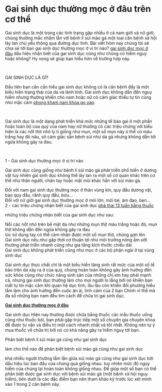 <h1>Gai sinh dục thường mọc ở đâu trên cơ thể</h1>

<p>Gai sinh dục là một trọng các tình trạng gặp nhiều ở cả nam giới và nữ giới, chúng thường mắc nhầm lẫn với bệnh lí sùi mào gà một loại căn bệnh xã hội lây lan chủ yếu thông qua đường dục tình. Bài viết hôm nay chúng tôi sẽ chia sẻ tới bạn gai sinh dục thường mọc ở vị trí nào? <a href="http://phongkhamdaidong.vn/gai-sinh-duc-thuong-moc-o-dau-nhat-tren-co-the-121.html">gai sinh dục mọc ở đâu</a>&nbsp;dấu hiệu nhận biết của gai sinh dục cũng như chúng có hiểm nguy hoặc không? Hy vọng sẽ giúp bạn hiểu hơn về trường hợp này.</p>

<p>&nbsp;</p>

<p>GAI SINH DỤC LÀ GÌ?</p>

<p>Đầu tiên bạn cần cần hiểu gai sinh dục không có là căn bệnh đấy là một biểu hiện trạng thái của da và lành tính. Gai sinh dục không dẫn đến nguy hiểm nhưng thường khiến cho nam hoặc nữ có cảm giác thiếu tự tin cũng như mặc cảm <a href="http://phongkhamdaidong.vn/phong-kham-nam-khoa-o-quan-go-vap-tot-nhat-112.html">phong kham nam khoa go vap</a>.</p>

<p>&nbsp;</p>

<p>Gai sinh dục là một dạng phát triển khá mức những tế bào gai ở một phần hoặc toàn bộ của quý của nam hay nữ thường có các triệu chứng với biểu hiện là các nốt thịt nhỏ ly ti giống như mụn, một số mụn này ó thể có màu trắng hay đỏ nâu, sờ cảm giác sần bệnh sùi như da gà nhưng không dẫn tới ngứa không gây ra đau.</p>

<p>&nbsp;</p>

<p>1 - Gai sinh dục thường mọc ở vị trí nào</p>

<p>Gai sinh dục cũng giống như bệnh lí sùi mào gà phát triển phổ biến ở dương vật tuy nhiên gai sinh dục không thể lây lan ra một số cơ quan khác trên cơ thể như thân người, chân tay hoặc mặt mũi khác hẳn với sùi mào gà.</p>

<p>Đối với nam gai sinh dục thường mọc ở thân vùng kín, quy đầu dương vật, bao quy đầu, rãnh quy đầu, bừu&hellip;<br />
Đối với nữ giới gai sinh dục thường mọc ở môi lớn, môi bé, âm đạo, bẹn&hellip;<br />
2 - các triệu chứng nhận biết của gai sinh dục&nbsp;<a href="http://phongkhamdaidong.vn/pha-thai-13-tuan-bang-thuoc-het-bao-nhieu-tien-168.html">phá thai 13 tuần bằng thuốc</a></p>

<p>những triệu chứng nhận biết của gai sinh dục như sau:</p>

<p>Nổi các nốt nhỏ trên bề mặt da như những mụn thịt màu trắng hoặc đỏ, mụn thịt không dẫn đến ngứa không gây ra đau<br />
lúc sử dụng tay có thể cảm nhận được một số mụn thịt, chúng gợn lên<br />
Gai sinh dục nếu như gặp thời cơ thuận lợi như môi trường nóng ẩm ướt thường phát triển nhanh cũng như gia tăng kích thước chiều dài<br />
Gai sinh dục không phát triển cũng như mọc ở các bộ phận ngài ở tại vùng sinh dục</p>

<p>Gai sinh dục thực chất chỉ là một biểu hiển tăng sinh rất mức của một số tế bào trên da xảy ra ở của quý, chúng hoàn toàn không gây ảnh hưởng đến sức khỏe cũng như chức năng sinh sản của những chị em hay phái mạnh cả. nhưng gai sinh dục thường làm cho mọi người lo lắng bởi nó khiến bạn mất tự tin mặc cảm khi quan hệ dục tình, lâu lâu còn khiến đối phương hiểu lầm làm cho ảnh hưởng đến cuộc ân ái, tình cảm của 2 bạn Chính vì thế mà đa số những bạn nam đều tìm cách để chữa trị gai sinh dục.</p>

<p><a href="http://phongkhamdaidong.vn/gai-sinh-duc-thuong-moc-o-dau-nhat-tren-co-the-121.html"><strong>Gai sinh dục thường mọc ở đâu</strong></a></p>

<p>Gai sinh dục Hiện nay thường được chữa bằng thuốc các mẫu thuốc uống cũng như thuốc bôi, bạn phải gặp trực tiếp một số chuyên gia chuyên khoa để được tư vấn và điều trị một cách nhanh nhất và tốt nhất. Không nên tự ý mua thuốc về chữa trị bởi nó có khả năng gây ra hiểm nguy tới bạn.</p>

<p>Phân biệt bệnh lí sùi mào gà cũng như gai sinh dục</p>

<p>làm cho thế nào để phân biệt bệnh sùi mào gà cũng như gai sinh dục</p>

<p>khá nhiều người thường lầm lẫn giữa sùi mào gà cũng như gai sinh dục bởi dấu hiệu lúc ban đầu của chúng quá giống nhau. tuy nhiên mức độ nguy hiểm của chúng lại hoàn toàn không giống nhau. Để giúp một số bạn có thể phân biệt được gai sinh dục với bệnh sùi mào gà (một bệnh xã hội nguy hiểm), bên dưới là các đặc điểm bạn nên tham khảo kỹ trước lúc xét mình vào 1 trong 2 căn bệnh này.</p>

<p>&nbsp;</p>
